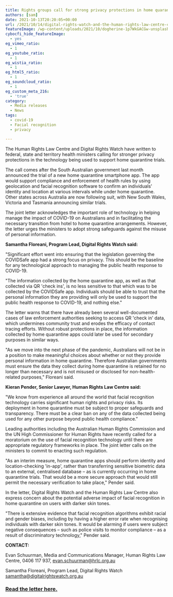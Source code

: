 ```yaml
---
title: Rights groups call for strong privacy protections in home quarantine apps
authors: [sam]
date: 2021-10-13T20:20:05+00:00
url: /2021/10/14/digital-rights-watch-and-the-human-rights-law-centre-call-for-strong-privacy-protections-in-home-quarantine-apps/
featureImage: /wp-content/uploads/2021/10/dogherine-1p7WkGACGw-unsplash-1.jpg
cybocfi_hide_featureImage:
  - yes
eg_vimeo_ratio:
  - 1
eg_youtube_ratio:
  - 1
eg_wistia_ratio:
  - 1
eg_html5_ratio:
  - 1
eg_soundcloud_ratio:
  - 1
eg_custom_meta_216:
  - 'true'
category:
  - Media releases
  - News
tags:
  - covid-19
  - Facial recognition
  - privacy

---
```



The Human Rights Law Centre and Digital Rights Watch have written to federal, state and territory health ministers calling for stronger privacy protections in the technology being used to support home quarantine trials.

The call comes after the South Australian government last month announced the trial of a new home quarantine smartphone app. The app would support compliance and enforcement of health rules by using geolocation and facial recognition software to confirm an individuals' identity and location at various intervals while under home quarantine. Other states across Australia are now following suit, with New South Wales, Victoria and Tasmania announcing similar trials.

The joint letter acknowledges the important role of technology in helping manage the impact of COVID-19 on Australians and in facilitating the necessary transition from hotel to home quarantine arrangements. However, the letter urges the ministers to adopt strong safeguards against the misuse of personal information.

**Samantha Floreani, Program Lead, Digital Rights Watch said:**

"Significant effort went into ensuring that the legislation governing the COVIDSafe app had a strong focus on privacy. This should be the baseline for any technological approach to managing the public health response to COVID-19.

"The information collected by the home quarantine app, as well as that collected via QR 'check ins', is no less sensitive to that which was to be collected by the COVIDSafe app. Individuals should be able to trust that the personal information they are providing will only be used to support the public health response to COVID-19, and nothing else."

The letter warns that there have already been several well-documented cases of law enforcement authorities seeking to access QR 'check in' data, which undermines community trust and erodes the efficacy of contact tracing efforts. Without robust protections in place, the information collected by home quarantine apps could later be used for secondary purposes in similar ways.

"As we move into the next phase of the pandemic, Australians will not be in a position to make meaningful choices about whether or not they provide personal information in home quarantine. Therefore Australian governments must ensure the data they collect during home quarantine is retained for no longer than necessary and is not misused or disclosed for non-health-related purposes," Floreani said.

**Kieran Pender, Senior Lawyer, Human Rights Law Centre said:**

"We know from experience all around the world that facial recognition technology carries significant human rights and privacy risks. Its deployment in home quarantine must be subject to proper safeguards and transparency. There must be a clear ban on any of the data collected being used for any other purpose beyond public health compliance."

Leading authorities including the Australian Human Rights Commission and the UN High Commissioner for Human Rights have recently called for a moratorium on the use of facial recognition technology until there are appropriate regulatory frameworks in place. The joint letter calls on the ministers to commit to enacting such regulation.

"As an interim measure, home quarantine apps should perform identity and location-checking 'in-app', rather than transferring sensitive biometric data to an external, centralised database – as is currently occurring in home quarantine trials. That would be a more secure approach that would still permit the necessary verification to take place," Pender said.

In the letter, Digital Rights Watch and the Human Rights Law Centre also express concern about the potential adverse impact of facial recognition in home quarantine on users with darker skin tones.

"There is extensive evidence that facial recognition algorithms exhibit racial and gender biases, including by having a higher error rate when recognising individuals with darker skin tones. It would be alarming if users were subject negative consequences – such as police visits to monitor compliance – as a result of discriminatory technology," Pender said.



**CONTACT:**

Evan Schuurman, Media and Communications Manager, Human Rights Law Centre, 0406 117 937, evan.schuurman@hrlc.org.au

Samantha Floreani, Program Lead, Digital Rights Watch <samantha@digitalrightswatch.org.au>



### **<span style="text-decoration: underline;"><a href="/wp-content/uploads/2021/10/DRWHRLC-Letter-to-Ministers.pdf">Read the letter here</a>. </span>**
